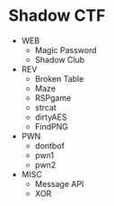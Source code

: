 # Shadow CTF
- WEB
	- Magic Password
	- Shadow Club
- REV
	- Broken Table
	- Maze
	- RSPgame
	- strcat
	- dirtyAES
	- FindPNG
- PWN
	- dontbof
	- pwn1
	- pwn2
- MISC
	- Message API
	- XOR
